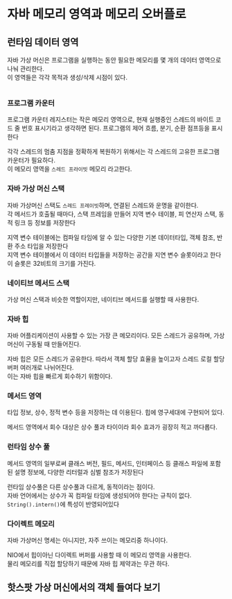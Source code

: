 # 자바 메모리 영역과 메모리 오버플로

## 런타임 데이터 영역

자바 가상 머신은 프로그램을 실행하는 동안 필요한 메모리를 몇 개의 데이터 영역으로 나눠 관리한다.\
이 영역들은 각각 목적과 생성/삭제 시점이 있다.

<img src="../../../.gitbook/assets/file.excalidraw (51).svg" alt="" class="gitbook-drawing">

### 프로그램 카운터

프로그램 카운터 레지스터는 작은 메모리 영역으로, 현재 실행중인 스레드의 바이트 코드 줄 번호 표시기라고 생각하면 된다. 프로그램의 제어 흐름, 분기, 순환 점프등을 표시한다

각각 스레드의 멈춤 지점을 정확하게 복원하기 위해서는 각 스레드의 고유한 프로그램 카운터가 필요하다.\
이 메모리 영역을 `스레드 프라이빗` 메모리 라고한다.

### 자바 가상 머신 스택

자바 가상머신 스택도 `스레드 프레이빗`하며, 연결된 스레드와 운명을 같이한다.\
각 메서드가 호출될 때마다, 스택 프레임을 만들어 지역 변수 테이블, 피 연산자 스택, 동적 링크 등 정보를 저장한다

지역 변수 테이블에는 컴파일 타임에 알 수 있는 다양한 기본 데이터타입, 객체 참조, 반환 주소 타입을 저장한다\
지역 변수 테이블에서 이 데이터 타입들을 저장하는 공간을 지연 변수 슬롯이라고 한다\
이 슬롯은 32비트의 크기를 가진다.

### 네이티브 메서드 스택

가상 머신 스택과 비슷한 역할이지만, 네이티브 메서드를 실행할 때 사용한다.

### 자바 힙

자바 어플리케이션이 사용할 수 있는 가장 큰 메모리이다. 모든 스레드가 공유하며, 가상 머신이 구동될 때 만들어진다.

자바 힙은 모든 스레드가 공유한다. 따라서 객체 할당 효율을 높이고자 스레드 로컬 할당 버퍼 여러개로 나뉘어진다.\
이는 자바 힙을 빠르게 회수하기 위함이다.

### 메서드 영역

타입 정보, 상수, 정적 변수 등을 저장하는 데 이용된다. 힙에 영구세대에 구현되어 있다.

메서드 영역에서 회수 대상은 상수 풀과 타이이라 회수 효과가 굉장히 적고 까다롭다.

### 런타임 상수 풀

메서드 영역의 일부로써 클래스 버전, 필드, 메서드, 인터페이스 등 클래스 파일에 포함된 설명 정보에, 다양한 리터럴과 심벌 참조가 저장된다

런타임 상수풀은 다른 상수풀과 다르게, 동적이라는 점이다.\
자바 언어에서는 상수가 꼭 컴파일 타임에 생성되어야 한다는 규칙이 없다.\
`String().intern()`에 특성이 반영되어있다

### 다이렉트 메모리

자바 가상머신 명세는 아니지만, 자주 쓰이는 메모리중 하나이다.

NIO에서 힙이아닌 다이렉트 버퍼를 사용할 때 이 메모리 영역을 사용한다.\
물리 메모리를 직접 할당하기 때문에 자바 힙 제약과는 무관 하다.

## 핫스팟 가상 머신에서의 객체 들여다 보기

